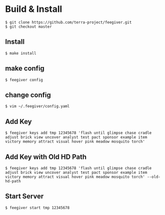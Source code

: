 # Build & Install
```
$ git clone https://github.com/terra-project/feegiver.git
$ git checkout master
```

## Install
```
$ make install
```
## make config
```
$ feegiver config
```
## change config
```
$ vim ~/.feegiver/config.yaml
```

## Add Key
```
$ feegiver keys add tmp 12345678 'flash until glimpse chase cradle adjust brick view uncover analyst test pact sponsor example item victory memory attract visual hover pink meadow mosquito torch'
```
## Add Key with Old HD Path
```
$ feegiver keys add tmp 12345678 'flash until glimpse chase cradle adjust brick view uncover analyst test pact sponsor example item victory memory attract visual hover pink meadow mosquito torch' --old-hd-path
```

## Start Server
```
$ feegiver start tmp 12345678
```
